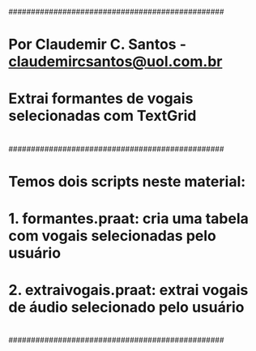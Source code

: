 ################################################
#  Por Claudemir C. Santos - claudemircsantos@uol.com.br
#  
#  Extrai formantes de vogais selecionadas com TextGrid
#
################################################
# 
#
# Temos dois scripts neste material:
#
# 1. formantes.praat: cria uma tabela com vogais selecionadas pelo usuário
# 2. extraivogais.praat: extrai vogais de áudio selecionado pelo usuário
# 
################################################
